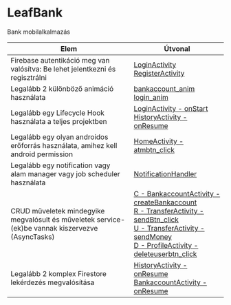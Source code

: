 # LeafBank
Bank mobilalkalmazás

| Elem  | Útvonal |
|-------|---------|
|Firebase autentikáció meg van valósítva: Be lehet jelentkezni és regisztrálni | [LoginActivity](https://github.com/DOBI24/LeafBank/blob/3611f864df0e98e504051e835fd2106986355aa1/Project/app/src/main/java/com/leafbank/login/LoginActivity.java) <br /> [RegisterActivity](https://github.com/DOBI24/LeafBank/blob/3611f864df0e98e504051e835fd2106986355aa1/Project/app/src/main/java/com/leafbank/login/RegisterActivity.java)|
|Legalább 2 különböző animáció használata | [bankaccount_anim](https://github.com/DOBI24/LeafBank/blob/3611f864df0e98e504051e835fd2106986355aa1/Project/app/src/main/res/anim/bankaccount_anim.xml) <br /> [login_anim](https://github.com/DOBI24/LeafBank/blob/3611f864df0e98e504051e835fd2106986355aa1/Project/app/src/main/res/anim/login_anim.xml) |
|Legalább egy Lifecycle Hook használata a teljes projektben | [LoginActivity - onStart](https://github.com/DOBI24/LeafBank/blob/3611f864df0e98e504051e835fd2106986355aa1/Project/app/src/main/java/com/leafbank/login/LoginActivity.java) <br /> [HistoryActivity - onResume](https://github.com/DOBI24/LeafBank/blob/3611f864df0e98e504051e835fd2106986355aa1/Project/app/src/main/java/com/leafbank/history/HistoryInActivity.java) |
|Legalább egy olyan androidos erőforrás használata, amihez kell android permission | [HomeActivity - atmbtn_click](https://github.com/DOBI24/LeafBank/blob/3611f864df0e98e504051e835fd2106986355aa1/Project/app/src/main/java/com/leafbank/home/HomeActivity.java) |
|Legalább egy notification vagy alam manager vagy job scheduler használata  | [NotificationHandler](https://github.com/DOBI24/LeafBank/blob/3611f864df0e98e504051e835fd2106986355aa1/Project/app/src/main/java/com/leafbank/NotificationHandler.java) |
| CRUD műveletek mindegyike megvalósult és műveletek service-(ek)be vannak kiszervezve (AsyncTasks)| [C - BankaccountActivity - createBankaccount](https://github.com/DOBI24/LeafBank/blob/3611f864df0e98e504051e835fd2106986355aa1/Project/app/src/main/java/com/leafbank/bankaccount/BankaccountActivity.java) <br /> [R - TransferActivity - sendBtn_click](https://github.com/DOBI24/LeafBank/blob/3611f864df0e98e504051e835fd2106986355aa1/Project/app/src/main/java/com/leafbank/transfer/TransferActivity.java) <br /> [U - TransferActivity - sendMoney](https://github.com/DOBI24/LeafBank/blob/3611f864df0e98e504051e835fd2106986355aa1/Project/app/src/main/java/com/leafbank/transfer/TransferActivity.java) <br /> [D - ProfileActivity - deleteuserbtn_click](https://github.com/DOBI24/LeafBank/blob/3611f864df0e98e504051e835fd2106986355aa1/Project/app/src/main/java/com/leafbank/profile/ProfileActivity.java) |
| Legalább 2 komplex Firestore lekérdezés megvalósítása | [HistoryActivity - onResume](https://github.com/DOBI24/LeafBank/blob/3611f864df0e98e504051e835fd2106986355aa1/Project/app/src/main/java/com/leafbank/history/HistoryInActivity.java) <br /> [BankaccountActivity - onResume](https://github.com/DOBI24/LeafBank/blob/3611f864df0e98e504051e835fd2106986355aa1/Project/app/src/main/java/com/leafbank/bankaccount/BankaccountActivity.java) |
